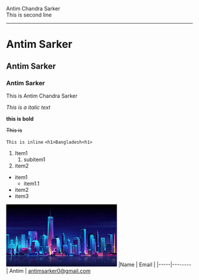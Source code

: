 <!--Markdown tutorial-->
Antim Chandra Sarker  
This is second line

---

# Antim Sarker
## Antim Sarker
### Antim Sarker

This is Antim Chandra Sarker

_This  is a italic text_

__this is bold__

~~This  is~~

`This is inline`
`<h1>Bangladesh<h1>`

1. Item1
    1. subitem1
2. item2

- item1
  - item1.1
- item2
- item3

![profile](neon.jpg)
 |Name | Email |
 |-----|--------|
 Antim  | antimsarker0@gmail.com

 